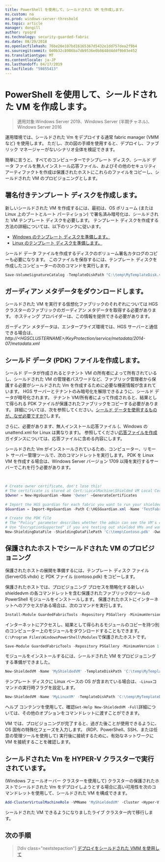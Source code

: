 ```yaml
---
title: PowerShell を使用して、シールドされた VM を作成します。
ms.custom: na
ms.prod: windows-server-threshold
ms.topic: article
manager: dongill
author: rpsqrd
ms.technology: security-guarded-fabric
ms.date: 08/29/2018
ms.openlocfilehash: 76be26e107bd16165367d5432e1dd757dea2f9b4
ms.sourcegitcommit: 0d0b32c8986ba7db9536e0b8648d4ddf9b03e452
ms.translationtype: MT
ms.contentlocale: ja-JP
ms.lasthandoff: 04/17/2019
ms.locfileid: "59855413"
---
```

# <a name="create-a-shielded-vm-using-powershell"></a>PowerShell を使用して、シールドされた VM を作成します。

>適用対象:Windows Server 2019、Windows Server (半期チャネル)、Windows Server 2016

運用環境では、シールドされた Vm をデプロイする通常 fabric manager (VMM など) を使用します。 ただし、次の図の手順を使用すると、デプロイし、ファブリック マネージャーがないシナリオ全体を検証できます。

簡単に言うと、すべてのコンピューターでテンプレート ディスク、シールド データ ファイルを無人インストール応答ファイル、およびその他のセキュリティ アーティファクトを作成は保護されたホストにこれらのファイルをコピーし、シールドされた VM のプロビジョニングとします。

## <a name="create-a-signed-template-disk"></a>署名付きテンプレート ディスクを作成します。

新しいシールドされた VM を作成するには、最初は、OS ボリューム (または Linux 上のブートとルート パーティション) で署名済み暗号化は、シールドされた VM テンプレート ディスクを必要します。
テンプレート ディスクを作成する方法の詳細については、以下のリンクに従います。

- [Windows のテンプレート ディスクを準備します。](guarded-fabric-create-a-shielded-vm-template.md)
- [Linux のテンプレート ディスクを準備します。](guarded-fabric-create-a-linux-shielded-vm-template.md)

シールド データ ファイルを作成するディスクのボリューム署名カタログのコピーも必要になります。
このファイルを保存するには、テンプレート ディスクを作成したコンピューターの次のコマンドを実行します。

```powershell
Save-VolumeSignatureCatalog -TemplateDiskPath "C:\temp\MyTemplateDisk.vhdx" -VolumeSignatureCatalogPath "C:\temp\MyTemplateDiskCatalog.vsc"
```

## <a name="download-guardian-metadata"></a>ガーディアン メタデータをダウンロードします。

シールドされた VM を実行する仮想化ファブリックのそれぞれについては HGS クラスターのファブリックのガーディアン メタデータを取得する必要があります。
ホスティング プロバイダーは、この情報を提供できる必要があります。

ガーディアン メタデータは、エンタープライズ環境では、HGS サーバーと通信できる場合は、 *http://\<HGSCLUSTERNAME\>/KeyProtection/service/metadata/2014-07/metadata.xml*

## <a name="create-shielding-data-pdk-file"></a>シールド データ (PDK) ファイルを作成します。

シールド データが作成されるとテナント VM の所有者によって所有されているし、シールドされた VM の管理者パスワードなど、ファブリック管理者から保護する必要がシールドされた Vm を作成するために必要な機密情報が含まれています。
HGS サーバーとテナントのみ暗号化を解除できるように、シールド データが暗号化されます。
テナント VM/所有者によって作成されると、結果として得られる PDK ファイルが保護されたファブリックをコピーする必要があります。
詳細については、次を参照してください。[シールド データを使用するものが、なぜ必要ですか?](guarded-fabric-and-shielded-vms.md#what-is-shielding-data-and-why-is-it-necessary)します。

さらに、必要があります、無人インストール応答ファイル (、Windows の unattend.xml for Linux は異なります)。 参照してください[応答ファイルを作成](guarded-fabric-tenant-creates-shielding-data.md#create-an-answer-file)ガイダンスについては、応答ファイルに含める内容にします。

シールドされた Vm がインストールされているため、コンピューター、リモート サーバー管理ツールで、次のコマンドレットを実行します。
PDK を Linux VM を作成する場合は、Windows Server バージョン 1709 以降を実行するサーバーでこれを行う必要があります。

 
```powershell
# Create owner certificate, don't lose this!
# The certificate is stored at Cert:\LocalMachine\Shielded VM Local Certificates
$Owner = New-HgsGuardian –Name 'Owner' –GenerateCertificates
 
# Import the HGS guardian for each fabric you want to run your shielded VM
$Guardian = Import-HgsGuardian -Path C:\HGSGuardian.xml -Name 'TestFabric'
 
# Create the PDK file
# The "Policy" parameter describes whether the admin can see the VM's console or not
# Use "EncryptionSupported" if you are testing out shielded VMs and want to debug any issues during the specialization process
New-ShieldingDataFile -ShieldingDataFilePath 'C:\temp\Contoso.pdk' -Owner $Owner –Guardian $guardian –VolumeIDQualifier (New-VolumeIDQualifier -VolumeSignatureCatalogFilePath 'C:\temp\MyTemplateDiskCatalog.vsc' -VersionRule Equals) -WindowsUnattendFile 'C:\unattend.xml' -Policy Shielded
```
    
## <a name="provision-shielded-vm-on-a-guarded-host"></a>保護されたホストでシールドされた VM のプロビジョニング
保護されたホストの展開を準備するには、テンプレート ディスク ファイル (ServerOS.vhdx) と PDK ファイル (contoso.pdk) をコピーします。

保護されたホストでは、プロビジョニング プロセスを簡略化する新しい shieldedvm の各コマンドレットを含む保護されたファブリックのツールの PowerShell モジュールをインストールします。 保護されたホストにインターネットへのアクセスがある場合は、次のコマンドを実行します。

```powershell
Install-Module GuardedFabricTools -Repository PSGallery -MinimumVersion 1.0.0
```

インターネットにアクセスし、結果として得られるモジュールのコピーを持つ別のコンピューター上のモジュールをダウンロードすることもできます。`C:\Program Files\WindowsPowerShell\Modules`で保護されたホストです。

```powershell
Save-Module GuardedFabricTools -Repository PSGallery -MinimumVersion 1.0.0 -Path C:\temp\
```

モジュールをインストールするには、シールドされた VM をプロビジョニングする準備ができました。

```powershell
New-ShieldedVM -Name 'MyShieldedVM' -TemplateDiskPath 'C:\temp\MyTemplateDisk.vhdx' -ShieldingDataFilePath 'C:\temp\Contoso.pdk' -Wait
```

テンプレート ディスクに Linux ベースの OS が含まれている場合は、`-Linux`コマンドの実行時フラグを設定します。

```powershell
New-ShieldedVM -Name 'MyLinuxVM' -TemplateDiskPath 'C:\temp\MyTemplateDisk.vhdx' -ShieldingDataFilePath 'C:\temp\Contoso.pdk' -Wait -Linux
```

ヘルプ コンテンツを使用して、確認`Get-Help New-ShieldedVM -Full`詳細については、その他のオプションをコマンドレットに渡すことができます。

VM では、プロビジョニングが完了すると、過ぎた後ことが使用できるように、OS 固有の特殊化フェーズを入力します。
(RDP、PowerShell、SSH、または任意の管理ツールを使用して) 実行後に接続するために、有効なネットワークに VM を接続することを確認します。

## <a name="running-shielded-vms-on-a-hyper-v-cluster"></a>シールドされた Vm を HYPER-V クラスターで実行されています。

(Windows フェールオーバー クラスターを使用して) クラスターの保護されたホストでシールドされた Vm をデプロイしようとする場合に高い可用性を次のコマンドレットを使用して、シールドされた VM を構成できます。

```powershell
Add-ClusterVirtualMachineRole -VMName 'MyShieldedVM' -Cluster <Hyper-V cluster name>
```

シールドされた VM できるようになりましたライブ クラスター内で移行します。

## <a name="next-step"></a>次の手順

>[!div class="nextstepaction"]
[デプロイをシールドされた VMM を使用して](guarded-fabric-tenant-deploys-shielded-vm-using-vmm.md)